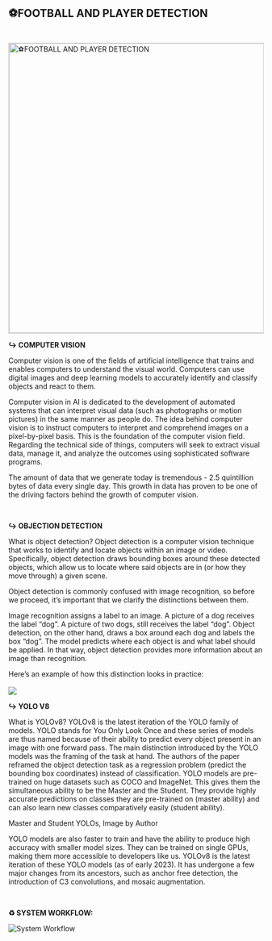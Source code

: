 ## ⚽FOOTBALL AND PLAYER DETECTION
<!DOCTYPE html>
<html>
  <head>
    <img src="https://www.sportsadda.com/static-assets/waf-images/dc/eb/dc/16-9/Hj9ge5pEyM.jpg?v=1.3&w=420%20420w"  width="950" height="575" title="⚽FOOTBALL AND PLAYER DETECTION" align="center" style="margin-top: 20px; border: 1px solid #ccc;">
    
  </head>
  <body>
 <p><b>↪ COMPUTER VISION</b></p>
    <p>Computer vision is one of the fields of artificial intelligence that trains and enables computers to understand the visual world. Computers can use digital images and deep learning models to accurately identify and classify objects and react to them.

Computer vision in AI is dedicated to the development of automated systems that can interpret visual data (such as photographs or motion pictures) in the same manner as people do. The idea behind computer vision is to instruct computers to interpret and comprehend images on a pixel-by-pixel basis. This is the foundation of the computer vision field. Regarding the technical side of things, computers will seek to extract visual data, manage it, and analyze the outcomes using sophisticated software programs.

The amount of data that we generate today is tremendous - 2.5 quintillion bytes of data every single day. This growth in data has proven to be one of the driving factors behind the growth of computer vision.</p>
    <br>
   
<p><b>↪ OBJECTION DETECTION </b></p>
    <p>What is object detection?
Object detection is a computer vision technique that works to identify and locate objects within an image or video. Specifically, object detection draws bounding boxes around these detected objects, which allow us to locate where said objects are in (or how they move through) a given scene.

Object detection is commonly confused with image recognition, so before we proceed, it’s important that we clarify the distinctions between them.

Image recognition assigns a label to an image. A picture of a dog receives the label “dog”. A picture of two dogs, still receives the label “dog”. Object detection, on the other hand, draws a box around each dog and labels the box “dog”. The model predicts where each object is and what label should be applied. In that way, object detection provides more information about an image than recognition.

Here’s an example of how this distinction looks in practice:
          <br>
          <br>
  <img src="https://www.fritz.ai/images/object_detection_vs_image_recognition.jpg" >
    </p> 
   
<div>    
<p><b>↪ YOLO V8</b></p>
    <p>What is YOLOv8?
YOLOv8 is the latest iteration of the YOLO family of models. YOLO stands for You Only Look Once and these series of models are thus named because of their ability to predict every object present in an image with one forward pass. 
The main distinction introduced by the YOLO models was the framing of the task at hand. The authors of the paper reframed the object detection task as a regression problem (predict the bounding box coordinates) instead of classification. 
YOLO models are pre-trained on huge datasets such as COCO and ImageNet. This gives them the simultaneous ability to be the Master and the Student. They provide highly accurate predictions on classes they are pre-trained on (master ability) and can also learn new classes comparatively easily (student ability). 


Master and Student YOLOs, Image by Author


YOLO models are also faster to train and have the ability to produce high accuracy with smaller model sizes. They can be trained on single GPUs, making them more accessible to developers like us. 
YOLOv8 is the latest iteration of these YOLO models (as of early 2023). It has undergone a few major changes from its ancestors, such as anchor free detection, the introduction of C3 convolutions, and mosaic augmentation. 
</p> 

   
 <br>    

<p><b>♻️ SYSTEM WORKFLOW:</b></p>
   
![System Workflow](https://user-images.githubusercontent.com/108861190/234074536-4daa420c-8e44-4066-9141-e03402cafd9b.png)
        
      
      
